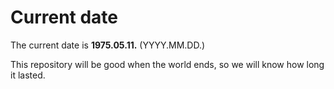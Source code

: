 # Current date

The current date is **1975.05.11.** (YYYY.MM.DD.)

This repository will be good when the world ends, so we will know how long it lasted.
